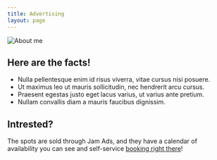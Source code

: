 ```yaml
---
title: Advertising
layout: page
---
```


![About me](images/advertising.png)

## Here are the facts!

- Nulla pellentesque enim id risus viverra, vitae cursus nisi posuere.
- Ut maximus leo ut mauris sollicitudin, nec hendrerit arcu cursus.
- Praesent egestas justo eget lacus varius, ut varius ante pretium.
- Nullam convallis diam a mauris faucibus dignissim.

## Intrested?

The spots are sold through Jam Ads, and they have a calendar of availability you can see and self-service [booking right there](/thank-you)!